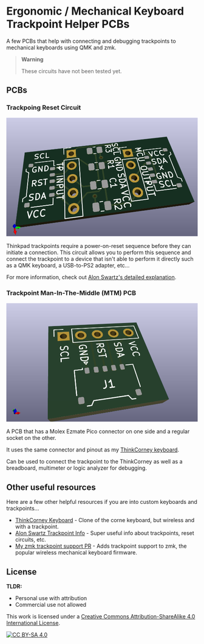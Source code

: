# Ergonomic / Mechanical Keyboard Trackpoint Helper PCBs

A few PCBs that help with connecting and debugging trackpoints to mechanical keyboards using QMK and zmk.

> **Warning**
>
> These circuits have not been tested yet.

## PCBs

### Trackpoing Reset Circuit

![Trackpoint Reset Circuit Render](img/trackpoint-reset-circuit.png)

Thinkpad trackpoints require a power-on-reset sequence before they can initiate a connection. This circuit allows you to perform this sequence and connect the trackpoint to a device that isn't able to perform it directly such as a QMK keyboard, a USB-to-PS2 adapter, etc...

For more information, check out [Alon Swartz's detailed explanation](https://github.com/alonswartz/trackpoint).

### Trackpoint Man-In-The-Middle (MTM) PCB

![Trackpoint Reset Circuit Render](img/trackpoint-mtm-connector.png)

A PCB that has a Molex Ezmate Pico connector on one side and a regular socket on the other.

It uses the same connector and pinout as my [ThinkCorney keyboard](https://github.com/infused-kim/kb_think_corney).

Can be used to connect the trackpoint to the ThinkCorney as well as a breadboard, multimeter or logic analyzer for debugging.

## Other useful resources

Here are a few other helpful resources if you are into custom keyboards and trackpoints...

- [ThinkCorney Keyboard](https://github.com/infused-kim/kb_think_corney) - Clone of the corne keyboard, but wireless and with a trackpoint.
- [Alon Swartz Trackpoint Info](https://github.com/alonswartz/trackpoint) - Super useful info about trackpoints, reset circuits, etc.
- [My zmk trackpoint support PR](https://github.com/zmkfirmware/zmk/pull/1751) - Adds trackpoint support to zmk, the popular wireless mechanical keyboard firmware.

## License

**TLDR:**

- Personal use with attribution
- Commercial use not allowed

This work is licensed under a
[Creative Commons Attribution-ShareAlike 4.0 International License][cc-by-sa].

[![CC BY-SA 4.0][cc-by-sa-image]][cc-by-sa]

[cc-by-sa]: http://creativecommons.org/licenses/by-sa/4.0/
[cc-by-sa-image]: https://licensebuttons.net/l/by-sa/4.0/88x31.png
[cc-by-sa-shield]: https://img.shields.io/badge/License-CC%20BY--SA%204.0-lightgrey.svg
